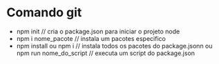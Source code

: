 # Comando git 

- npm init // cria o package.json para iniciar o projeto node
- npm i nome_pacote // instala um pacotes especifico
- npm install ou npm i // instala todos os pacotes do package.jsonn
ou
npm run nome_do_script // executa um script do package.json 